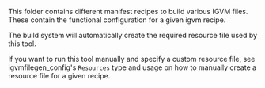 This folder contains different manifest recipes to build various IGVM files.
These contain the functional configuration for a given igvm recipe.

The build system will automatically create the required resource file used by
this tool.

If you want to run this tool manually and specify a custom resource file, see
igvmfilegen_config's `Resources` type and usage on how to manually create a
resource file for a given recipe.
